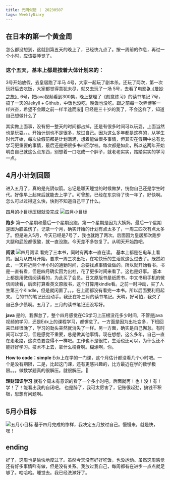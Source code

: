 ```yaml
---
title: 光阴似箭 ｜ 20230507
tags: WeeklyDiary
---
```



## 在日本的第一个黄金周
怎么都没想到，这就到第五天的晚上了，已经快九点了。按一周前的作息，再过一个小时，应该要睡觉了。


### 这个五天，基本上都是按着大体计划来的：
3号开始放假，去皇居跑了半马
4号，大家一起玩了剧本杀。还玩了两次，第一次玩好后去吃饭，大家都觉得意犹未尽，就又去玩了一场
5号，去看了电影🎬[《曼妙之旅》](https://movie.douban.com/subject/35636135/)
6号，把java视频看到300集，晚上整理了《刻意练习》的读书笔记
7号，搞了一天的Jekyll + Github，中饭也没吃，晚饭也没吃。跟之前每一次弄博客一样兴奋，希望不会跟之前一样半途而废🤦 已经是三十岁的我了，不会这样了，知道自己想做什么了

其实做上面事，没有把一整天的时间都占掉，还是有很多时间可以玩耍，上面当然也是玩耍。。。开始计划也不是很多，放过自己。因为这么多年都是这样的，从学生时代开始，每次放假前都是计划满满，想着能做很多事情，但其实在假期中总有比学习更重要的事情，最后还是把很多书带回学校。每次都是如此，所以这两年开始明白自己就这么点东西，别想着一口吃成一个胖子，就老老实实，踏踏实实的学习一点。

## 4月小计划回顾
进入五月了，真的是光阴似箭。忘记是哪天睡觉的时候做梦，恍惚自己还是学生时代。好像早上起床后就能去上学了。可曾想，已经在东京待了快一年了。好快啊。怎么可以过得这么快，快到不知道自己干了什么。

四月的小目标压根就没完成
![四月小目标](hhttps://github.com/mikanup/mikanup.github.io/media/20230507_weeklyDiary_01.jpeg "四月小目标")

**跑步**
第一个星期和最后一个星期没跑，第一个星期是因为大姨妈，最后一个星期是因为膝盖伤了。记录一个月，确实开始的计划有点太多了，一周三四次有点太多了。但是进入5月，今天已经是7号了，我也就跑了两次。后面因为皇居那次跑步大腿和屁股都很酸，就一直没跑。今天差不多恢复了。从明天开始跑吧。

**阅读**
![四月阅读](hhttps://github.com/mikanup/mikanup.github.io/media/20230507_weeklyDiary_02.jpeg "四月阅读")
看完了三本书，同时有两本一直在读。
基本上都是在电车上看的。因为从四月开始，要求一周三次出社，在宅快乐的生活就这么过去了。既然如此，一天将近两个半小时的通勤时间，总要找点事情做做的。所以就开始看书。书是一直有看，但是四月确实因为出社，花了更多时间来看了。这也是好事。
基本上都是用微信阅读看的，为此买了会员。日文原版书是纸质书，中文书用手机的微信阅读看，后面打算看英文原版书，这个打算用kindle看。之前一时冲动，买了人生第三个Kindle，但是就闲置了。。。在上面都没有看完一本书。所以后面要利用起来。
👆的书的笔记还没动手。我还在补三月的读书笔记。天呐，好可怕，我欠了自己多少债啊。五月了，三月的读书笔记还没写好。

**java**
是的，我懈怠了，整个四月感觉在CS学习上压根没花多少时间，不管是java视频的学习，还是Edx上的课程学习，都懈怠了。一方面是因为出社变多，下班回来已经很晚了，学习的劲头突然就消失了一样。另一方面，确实是自己懈怠。有时间可以学习，但是感觉不重要，总是做其他事情。现在想想，这么多年，自己一直在走老路，这次总要变得不一样吧。工作也不是很忙，生活也还可以，为什么还不能好好学习。技术不上去，拿什么榜身啊。糊涂啊，你。

**How to code：simple**
Edx上在学的一门课，这个月估计都没看几个小时吧。一个是没有期限，二是，比起这门课，还有更感兴趣的，比方最近在学的数学极限。。。做数学题真的很解压。就很解压。🤷

**理财知识学习**
就有个周末有意识的看了一个多小时吧。后面就再！也！没！有！学！了！能看出我的自闭吧。
也是醉了，我可太厉害了，记账很起劲，搞钱不积极，思想有问题啊。

## 5月小目标
![五月小目标](hhttps://github.com/mikanup/mikanup.github.io/media/20230507_weeklyDiary_03.jpeg "五月小目标")
基于四月完成的惨样，我决定五月放过自己。慢慢来，就是快，嘿！

## ending
好了，这周也是愉快地度过了。虽然今天没有好好吃饭，也没运动。虽然这周感觉还有好多事情咩有做，但是没有关系。我放过我自己，每周都有在进步一点点就足够了。哈哈哈。睡觉去。我已经洗漱好了。
